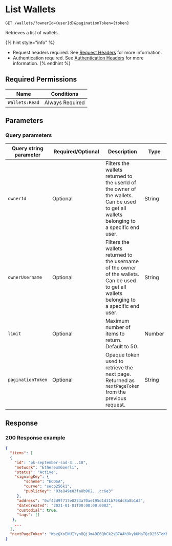 # List Wallets

`GET /wallets/?ownerId={userId}&paginationToken={token}`

Retrieves a list of wallets.

{% hint style="info" %}
* Request headers required. See [Request Headers](../../getting-started/request-headers.md) for more information.
* Authentication required. See [Authentication Headers](../../getting-started/request-headers.md#authentication-headers) for more information.
{% endhint %}

## Required Permissions

| Name           | Conditions      |
| -------------- | --------------- |
| `Wallets:Read` | Always Required |

## Parameters <a href="#parameters.1" id="parameters.1"></a>

### Query parameters <a href="#path-parameters" id="path-parameters"></a>

<table><thead><tr><th>Query string parameter</th><th width="196">Required/Optional</th><th>Description</th><th>Type</th></tr></thead><tbody><tr><td><code>ownerId</code></td><td>Optional</td><td>Filters the wallets returned to the  userId of the owner of the wallets.  Can be used to get all wallets belonging to a specific end user. </td><td>String</td></tr><tr><td><code>ownerUsername</code></td><td>Optional</td><td>Filters the wallets returned to the  username of the owner of the wallets.  Can be used to get all wallets belonging to a specific end user.</td><td>String</td></tr><tr><td><code>limit</code></td><td>Optional</td><td>Maximum number of items to return. Default to 50.</td><td>Number</td></tr><tr><td><code>paginationToken</code></td><td>Optional</td><td>Opaque token used to retrieve the next page. Returned as <code>nextPageToken</code> from the previous request.</td><td>String</td></tr></tbody></table>

## Response <a href="#response" id="response"></a>

### 200 Response example <a href="#response-example" id="response-example"></a>

```json
{
  "items": [
  {
    "id": "pk-september-sad-3...18",
    "network": "EthereumGoerli",
    "status": "Active",
    "signingKey": {
        "scheme": "ECDSA",
        "curve": "secp256k1",
        "publicKey": "03e849e03fa8b962...cc6e3"
     },
     "address": "0xf42d9f717e0223a70ae195d1d31b798dc8a8b1d2",
     "dateCreated": "2021-01-01T00:00:00.000Z",
     "custodial": true,
     "tags": []
   },
    ...
  ],
  "nextPageToken": "WszQXoENUIYyoBQjJm4DE6QhCk2sB7WAh9kykUMaTQcD25SToKbuXkgf3td8ZYb2LrtopPLo35u407gwwA1Sug=="
}
```
